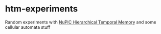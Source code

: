 # htm-experiments

Random experiments with [NuPIC Hierarchical Temporal Memory](http://numenta.org/) and some cellular automata stuff
